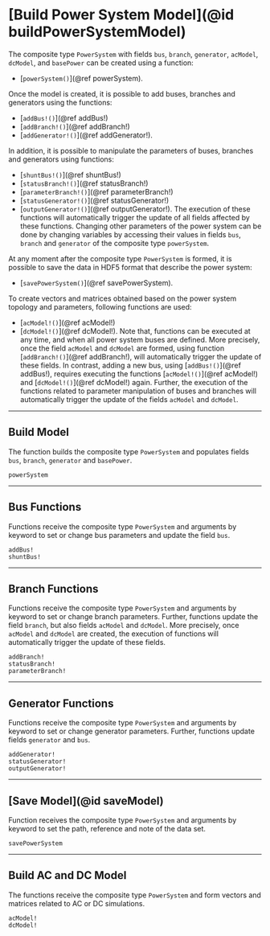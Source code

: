 # [Build Power System Model](@id buildPowerSystemModel)

The composite type `PowerSystem` with fields `bus`, `branch`, `generator`, `acModel`, `dcModel`, and `basePower` can be created using a function:
* [`powerSystem()`](@ref powerSystem).

Once the model is created, it is possible to add buses, branches and generators using the functions:
* [`addBus!()`](@ref addBus!)
* [`addBranch!()`](@ref addBranch!)
* [`addGenerator!()`](@ref addGenerator!).

In addition, it is possible to manipulate the parameters of buses, branches and generators using functions:
* [`shuntBus!()`](@ref shuntBus!)
* [`statusBranch!()`](@ref statusBranch!)
* [`parameterBranch!()`](@ref parameterBranch!)
* [`statusGenerator!()`](@ref statusGenerator!)
* [`outputGenerator!()`](@ref outputGenerator!).
The execution of these functions will automatically trigger the update of all fields affected by these functions. Changing other parameters of the power system can be done by changing variables by accessing their values in fields `bus`, `branch` and `generator` of the composite type `powerSystem`.

At any moment after the composite type `PowerSystem` is formed, it is possible to save the data in HDF5 format that describe the power system:
* [`savePowerSystem()`](@ref savePowerSystem).

To create vectors and matrices obtained based on the power system topology and parameters, following functions are used:
* [`acModel!()`](@ref acModel!)
* [`dcModel!()`](@ref dcModel!).
Note that, functions can be executed at any time, and when all power system buses are defined. More precisely, once the field `acModel` and `dcModel` are formed, using function [`addBranch!()`](@ref addBranch!), will automatically trigger the update of these fields. In contrast, adding a new bus, using [`addBus!()`](@ref addBus!), requires executing the functions [`acModel!()`](@ref acModel!) and [`dcModel!()`](@ref dcModel!) again. Further, the execution of the functions related to parameter manipulation of buses and branches will automatically trigger the update of the fields `acModel` and `dcModel`.

---

## Build Model
The function builds the composite type `PowerSystem` and populates fields `bus`, `branch`, `generator` and `basePower`.
```@docs
powerSystem
```

---

## Bus Functions
Functions receive the composite type `PowerSystem` and arguments by keyword to set or change bus parameters and update the field `bus`.
```@docs
addBus!
shuntBus!
```

---

## Branch Functions
Functions receive the composite type `PowerSystem` and arguments by keyword to set or change branch parameters. Further, functions update the field `branch`, but also fields `acModel` and `dcModel`. More precisely, once `acModel` and `dcModel` are created, the execution of functions will automatically trigger the update of these fields.
```@docs
addBranch!
statusBranch!
parameterBranch!
```

---

## Generator Functions
Functions receive the composite type `PowerSystem` and arguments by keyword to set or change generator parameters. Further, functions update fields `generator` and `bus`.
```@docs
addGenerator!
statusGenerator!
outputGenerator!
```

---

## [Save Model](@id saveModel)
Function receives the composite type `PowerSystem` and arguments by keyword to set the path, reference and note of the data set.
```@docs
savePowerSystem
```

---

## Build AC and DC Model
The functions receive the composite type `PowerSystem` and form vectors and matrices related to AC or DC simulations.
```@docs
acModel!
dcModel!
```
